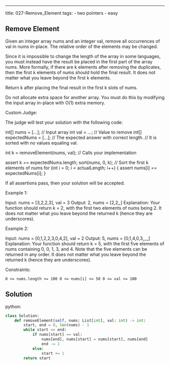 ---
title: 027-Remove_Element
tags:
    - two pointers
    - easy
## **Remove Element**
Given an integer array nums and an integer val, remove all occurrences of val
in nums in-place. The relative order of the elements may be changed.

Since it is impossible to change the length of the array in some languages, you
must instead have the result be placed in the first part of the array nums.
More formally, if there are k elements after removing the duplicates, then the
first k elements of nums should hold the final result. It does not matter what
you leave beyond the first k elements.

Return k after placing the final result in the first k slots of nums.

Do not allocate extra space for another array. You must do this by modifying
the input array in-place with O(1) extra memory.

Custom Judge:

The judge will test your solution with the following code:

int[] nums = [...]; // Input array int val = ...; // Value to remove int[]
expectedNums = [...]; // The expected answer with correct length.  // It is
sorted with no values equaling val.

int k = removeElement(nums, val); // Calls your implementation

assert k == expectedNums.length; sort(nums, 0, k); // Sort the first k elements
of nums for (int i = 0; i < actualLength; i++) { assert nums[i] ==
expectedNums[i]; }

If all assertions pass, then your solution will be accepted.

 

Example 1:

Input: nums = [3,2,2,3], val = 3 Output: 2, nums = [2,2,_,_] Explanation: Your
function should return k = 2, with the first two elements of nums being 2.  It
does not matter what you leave beyond the returned k (hence they are
underscores).

Example 2:

Input: nums = [0,1,2,2,3,0,4,2], val = 2 Output: 5, nums = [0,1,4,0,3,_,_,_]
Explanation: Your function should return k = 5, with the first five elements of
nums containing 0, 0, 1, 3, and 4.  Note that the five elements can be returned
in any order.  It does not matter what you leave beyond the returned k (hence
they are underscores).

 

Constraints:

    0 <= nums.length <= 100 0 <= nums[i] <= 50 0 <= val <= 100

## Solution
python:
```python
class Solution:
    def removeElement(self, nums: List[int], val: int) -> int:
        start, end = 0, len(nums) - 1
        while start <= end:
            if nums[start] == val:
                nums[end], nums[start] = nums[start], nums[end]
                end -= 1
            else:
                start += 1
        return start
```
